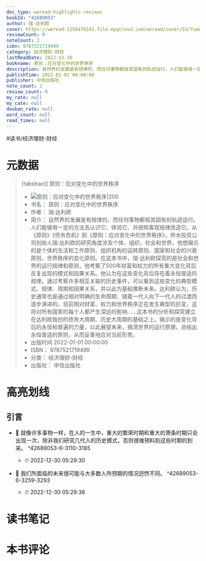 ```yaml
---
doc_type: weread-highlights-reviews
bookId: "42689053"
author: 瑞·达利欧
cover: https://weread-1258476243.file.myqcloud.com/weread/cover/53/YueWen_42689053/t7_YueWen_42689053.jpg
reviewCount: 0
noteCount: 2
isbn: 9787521719499
category: 经济理财-财经
lastReadDate: 2022-12-30
bookname: 原则：应对变化中的世界秩序
description: 自然界的发展是有规律的，而任何事物都按其固有的轨迹运行。人们能够用一定的方法去认识它、体验它、并按照客观规律改造它。从《原则》《债务危机》到《原则：应对变化中的世界秩序》，桥水投资公司创始人瑞·达利欧的研究角度涉及个体、组织、社会和世界。他想揭示的是个体的生活和工作原则、组织机构的运转原则、国家和社会的兴衰原则、世界秩序的变化原则。在这本书中，瑞·达利欧探究的是社会和世界的运行规律和原则，他考察了500年财富和权力的所有重大变化背后反复出现的模式和因果关系。他认为在这些变化背后存在着永恒普适的规律。通过考察许多相互关联的历史事件，可以看到这些变化的典型模式、规律、周期和因果关系，并以此为基础推断未来。达利欧认为，历史通常也是通过相对明确的生命周期、随着一代人向下一代人的过渡而逐步演进的。目前相对财富、权力和世界秩序正在发生典型的巨变，这将对所有国家的每个人都产生深远的影响……这本书的分析和探究建立在达利欧独创的债务大周期、历史大周期的基础之上，揭示的是变化背后的永恒和普遍的力量，以此展望未来，搞清世界的运行原理，总结出永恒普适的原则，从而妥善地应对当前形势。
publishTime: 2022-01-01 00:00:00
publisher: 中信出版社
note_count: 2
review_count: 0
my_rate: null
my_cate: null
douban_rate: null
word_count: null
read_times: null
---
```


#读书/经济理财-财经

# 元数据
> [!abstract] 原则：应对变化中的世界秩序
> - ![ 原则：应对变化中的世界秩序|200](https://weread-1258476243.file.myqcloud.com/weread/cover/53/YueWen_42689053/t7_YueWen_42689053.jpg)
> - 书名： 原则：应对变化中的世界秩序
> - 作者： 瑞·达利欧
> - 简介： 自然界的发展是有规律的，而任何事物都按其固有的轨迹运行。人们能够用一定的方法去认识它、体验它、并按照客观规律改造它。从《原则》《债务危机》到《原则：应对变化中的世界秩序》，桥水投资公司创始人瑞·达利欧的研究角度涉及个体、组织、社会和世界。他想揭示的是个体的生活和工作原则、组织机构的运转原则、国家和社会的兴衰原则、世界秩序的变化原则。在这本书中，瑞·达利欧探究的是社会和世界的运行规律和原则，他考察了500年财富和权力的所有重大变化背后反复出现的模式和因果关系。他认为在这些变化背后存在着永恒普适的规律。通过考察许多相互关联的历史事件，可以看到这些变化的典型模式、规律、周期和因果关系，并以此为基础推断未来。达利欧认为，历史通常也是通过相对明确的生命周期、随着一代人向下一代人的过渡而逐步演进的。目前相对财富、权力和世界秩序正在发生典型的巨变，这将对所有国家的每个人都产生深远的影响……这本书的分析和探究建立在达利欧独创的债务大周期、历史大周期的基础之上，揭示的是变化背后的永恒和普遍的力量，以此展望未来，搞清世界的运行原理，总结出永恒普适的原则，从而妥善地应对当前形势。
> - 出版时间 2022-01-01 00:00:00
> - ISBN： 9787521719499
> - 分类： 经济理财-财经
> - 出版社： 中信出版社

# 高亮划线

## 引言


- 📌 就像许多事物一样，在人的一生中，重大的繁荣时期和重大的萧条时期只会出现一次，除非我们研究几代人的历史模式，否则很难预料到这些时期的到来。 ^42689053-6-3110-3185
    - ⏱ 2022-12-30 05:29:30 

- 📌 我们所面临的未来很可能与大多数人所预期的情况迥然不同。 ^42689053-6-3259-3293
    - ⏱ 2022-12-30 05:29:38 
# 读书笔记

# 本书评论
